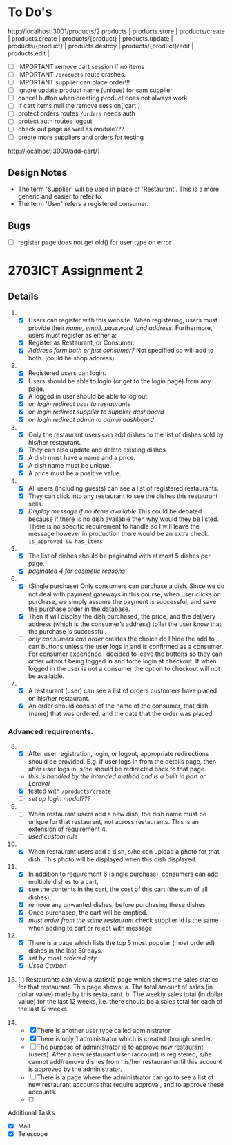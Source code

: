 # To Do's

http://localhost:3001/products/2
products | products.store |
products/create | products.create |
products/{product} | products.update |
products/{product} | products.destroy |
products/{product}/edit | products.edit |

-   [ ] IMPORTANT remove cart session if no items
-   [ ] IMPORTANT `/products` route crashes.
-   [ ] IMPORTANT supplier can place order!!!
-   [ ] ignore update product name (unique) for sam supplier
-   [ ] cancel button when creating product does not always work
-   [ ] if cart items null the remove session('cart')
-   [ ] protect orders routes `/orders` needs auth
-   [ ] protect auth routes logout
-   [ ] check out page as well as module???
-   [ ] create more suppliers and orders for testing

http://localhost:3000/add-cart/1

## Design Notes

-   The term 'Supplier' will be used in place of 'Restaurant'. This is a more generic and easier to refer to.
-   The term 'User' refers a registered consumer.

## Bugs

-   [ ] register page does not get old() for user type on error

# 2703ICT Assignment 2

## Details

1.  -   [x] Users can register with this website. When registering, users must provide their _name, email, password, and address_. Furthermore, users must register as either a:
    -   [x] Register as Restaurant, or Consumer.
    -   [x] _Address form both or just consumer?_ Not specified so will add to both. (could be shop address)

2.  -   [x] Registered users can login.
    -   [x] Users should be able to login (or get to the login page) from any page.
    -   [x] A logged in user should be able to log out.
    -   [x] _on login redirect user to restaurants_
    -   [x] _on login redirect supplier to supplier dashboard_
    -   [x] _on login redirect admin to admin dashboard_

3.  -   [x] Only the restaurant users can add dishes to the list of dishes sold by his/her restaurant.
    -   [x] They can also update and delete existing dishes.
    -   [x] A dish must have a name and a price.
    -   [x] A dish name must be unique.
    -   [x] A price must be a positive value.

4.  -   [x] All users (including guests) can see a list of registered restaurants.
    -   [x] They can click into any restaurant to see the dishes this restaurant sells.
    -   [x] _Display message if no items available_ This could be debated because if there is no dish available then why would they be listed. There is no specific requirement to handle so I will leave the message however in production there would be an extra check. `is_approved && has_items`

5.  -   [x] The list of dishes should be paginated with at most 5 dishes per page.
    -   [x] _paginated 4 for cosmetic reasons_

6.  -   [x] (Single purchase) Only consumers can purchase a dish. Since we do not deal with payment gateways in this course, when user clicks on purchase, we simply assume the payment is successful, and save the purchase order in the database.
    -   [x] Then it will display the dish purchased, the price, and the delivery address (which is the consumer’s address) to let the user know that the purchase is successful.
    -   [ ] _only consumers can order_ creates the choice do I hide the add to cart buttons unless the user logs in and is confirmed as a consumer. For consumer experience I decided to leave the buttons so they can order without being logged in and force login at checkout. If when logged in the user is not a consumer the option to checkout will not be available.

7.  -   [x] A restaurant (user) can see a list of orders customers have placed on his/her restaurant.
    -   [x] An order should consist of the name of the consumer, that dish (name) that was ordered, and the date that the order was placed.

### Advanced requirements.

8.  -   [x] After user registration, login, or logout, appropriate redirections should be provided. E.g. if user logs in from the details page, then after user logs in, s/he should be redirected back to that page.
    -   _this is handled by the intended method and is a built in part or Laravel_
    -   [x] tested with `/products/create`
    -   [ ] _set up login modal???_

9.  -   [ ] When restaurant users add a new dish, the dish name must be unique for that restaurant, not across restaurants. This is an extension of requirement 4.
    -   [ ] _used custom rule_

10. -   [x] When restaurant users add a dish, s/he can upload a photo for that dish. This photo will be displayed when this dish displayed.

11. -   [x] In addition to requirement 6 (single purchase), consumers can add multiple dishes to a cart,
    -   [x] see the contents in the cart, the cost of this cart (the sum of all dishes),
    -   [x] remove any unwanted dishes, before purchasing these dishes.
    -   [x] Once purchased, the cart will be emptied.
    -   [x] _must order from the same restaurant_ check supplier id is the same when adding to cart or reject with message.

12. -   [x] There is a page which lists the top 5 most popular (most ordered) dishes in the last 30 days.
    -   [x] _set by most ordered qty_
    -   [x] _Used Carbon_

13. [ ] Restaurants can view a statistic page which shows the sales statics for that restaurant. This page shows:
        a. The total amount of sales (in dollar value) made by this restaurant.
        b. The weekly sales total (in dollar value) for the last 12 weeks, i.e. there should be a sales total for each of the last 12 weeks.

14. -   [x] There is another user type called administrator.
    -   [x] There is only 1 administrator which is created through seeder.
    -   [ ] The purpose of administrator is to approve new restaurant (users). After a new restaurant user (account) is registered, s/he cannot add/remove dishes from his/her restaurant until this account is approved by the administrator.
    -   [ ] There is a page where the administrator can go to see a list of new restaurant accounts that require approval, and to approve these accounts.
    -   [ ]

Additional Tasks

-   [x] Mail
-   [x] Telescope
